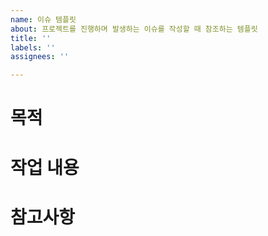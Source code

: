 ```yaml
---
name: 이슈 템플릿
about: 프로젝트를 진행하며 발생하는 이슈를 작성할 때 참조하는 템플릿
title: ''
labels: ''
assignees: ''

---
```


# 목적

# 작업 내용

# 참고사항
